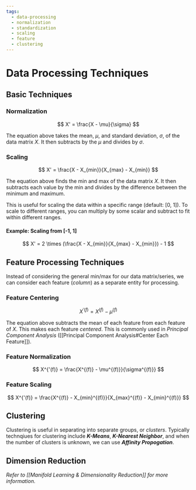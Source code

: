 ```yaml
---
tags:
  - data-processing
  - normalization
  - standardization
  - scaling
  - feature
  - clustering
---
```


#  Data Processing Techniques

## Basic Techniques
### Normalization
$$
X' = \frac{X - \mu}{\sigma}
$$

The equation above takes the mean, $\mu$, and standard deviation, $\sigma$, of the data matrix $X$. It then subtracts by the $\mu$ and divides by $\sigma$.

### Scaling
$$
X' = \frac{X - X_{min}}{X_{max} - X_{min}}
$$

The equation above finds the min and max of the data matrix $X$. It then subtracts each value by the min and divides by the difference between the minimum and maximum.

This is useful for scaling the data within a specific range (default: \[0, 1\]). To scale to different ranges, you can multiply by some scalar and subtract to fit within different ranges.

#### Example: Scaling from \[-1, 1\]
$$
X' = 2 \times (\frac{X - X_{min}}{X_{max} - X_{min}}) - 1
$$

## Feature Processing Techniques
Instead of considering the general min/max for our data matrix/series, we can consider each feature (*column*) as a separate entity for processing.

### Feature Centering
$$
X^{'(f)} = X^{(f)} - \mu^{(f)}
$$

The equation above subtracts the mean of each feature from each feature of $X$. This makes each feature *centered*. This is commonly used in *Principal Component Analysis* ([[Principal Component Analysis#Center Each Feature]]).

### Feature Normalization
$$
X^{'(f)} = \frac{X^{(f)} - \mu^{(f)}}{\sigma^{(f)}}
$$

### Feature Scaling
$$
X^{'(f)} = \frac{X^{(f)} - X_{min}^{(f)}}{X_{max}^{(f)} - X_{min}^{(f)}}
$$

## Clustering
Clustering is useful in separating into separate groups, or *clusters*. Typically technqiues for clustering include ***K-Means***, ***K-Nearest Neighbor***, and when the number of clusters is unknown, we can use ***Affinity Propogation***.

## Dimension Reduction
*Refer to [[Manifold Learning & Dimensionality Reduction]] for more information.*
